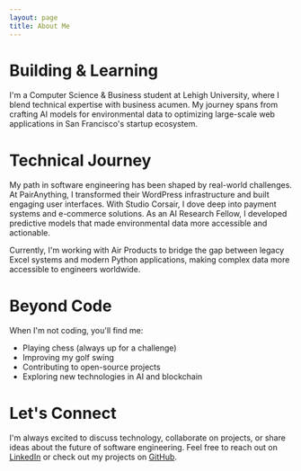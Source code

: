 ```yaml
---
layout: page
title: About Me
---
```


# Building & Learning

I'm a Computer Science & Business student at Lehigh University, where I blend technical expertise with business acumen. My journey spans from crafting AI models for environmental data to optimizing large-scale web applications in San Francisco's startup ecosystem.

# Technical Journey

My path in software engineering has been shaped by real-world challenges. At PairAnything, I transformed their WordPress infrastructure and built engaging user interfaces. With Studio Corsair, I dove deep into payment systems and e-commerce solutions. As an AI Research Fellow, I developed predictive models that made environmental data more accessible and actionable.

Currently, I'm working with Air Products to bridge the gap between legacy Excel systems and modern Python applications, making complex data more accessible to engineers worldwide.

# Beyond Code

When I'm not coding, you'll find me:
- Playing chess (always up for a challenge)
- Improving my golf swing
- Contributing to open-source projects
- Exploring new technologies in AI and blockchain

# Let's Connect

I'm always excited to discuss technology, collaborate on projects, or share ideas about the future of software engineering. Feel free to reach out on [LinkedIn](https://www.linkedin.com/in/nicholas_atlas) or check out my projects on [GitHub](https://github.com/NicAtlas).
